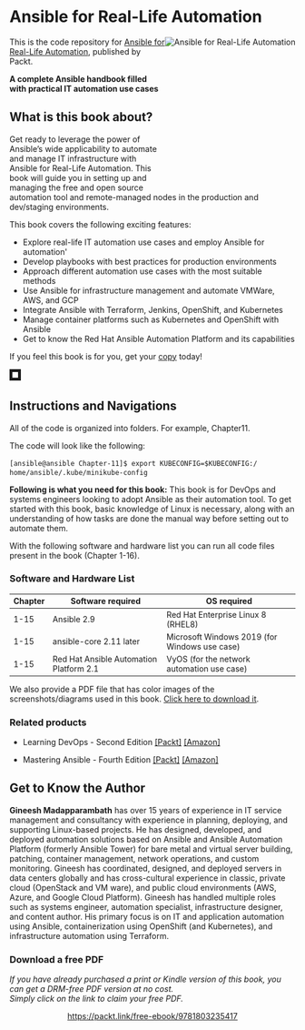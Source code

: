 


# Ansible for Real-Life Automation

<a href="https://www.packtpub.com/product/edge-computing-systems-with-kubernetes/9781803235417"><img src="https://static.packt-cdn.com/products/9781803235417/cover/smaller" alt="Ansible for Real-Life Automation" height="256px" align="right"></a>

This is the code repository for [Ansible for Real-Life Automation](https://www.packtpub.com/product/edge-computing-systems-with-kubernetes/9781803235417), published by Packt.

**A complete Ansible handbook filled with practical IT automation use cases**

## What is this book about?
Get ready to leverage the power of Ansible’s wide applicability to automate and manage IT infrastructure with Ansible for Real-Life Automation. This book will guide you in setting up and managing the free and open source automation tool and remote-managed nodes in the production and dev/staging environments.

This book covers the following exciting features:
* Explore real-life IT automation use cases and employ Ansible for automation'
* Develop playbooks with best practices for production environments
* Approach different automation use cases with the most suitable methods
* Use Ansible for infrastructure management and automate VMWare, AWS, and GCP
* Integrate Ansible with Terraform, Jenkins, OpenShift, and Kubernetes
* Manage container platforms such as Kubernetes and OpenShift with Ansible
* Get to know the Red Hat Ansible Automation Platform and its capabilities

If you feel this book is for you, get your [copy](https://www.amazon.com/dp/1803235411) today!

<a href="https://www.packtpub.com/?utm_source=github&utm_medium=banner&utm_campaign=GitHubBanner"><img src="https://raw.githubusercontent.com/PacktPublishing/GitHub/master/GitHub.png" 
alt="https://www.packtpub.com/" border="5" /></a>

## Instructions and Navigations
All of the code is organized into folders. For example, Chapter11.

The code will look like the following:
```
[ansible@ansible Chapter-11]$ export KUBECONFIG=$KUBECONFIG:/
home/ansible/.kube/minikube-config
```

**Following is what you need for this book:**
This book is for DevOps and systems engineers looking to adopt Ansible as their automation tool. To get started with this book, basic knowledge of Linux is necessary, along with an understanding of how tasks are done the manual way before setting out to automate them.

With the following software and hardware list you can run all code files present in the book (Chapter 1-16).
### Software and Hardware List
| Chapter | Software required | OS required |
| -------- | ------------------------------------ | ----------------------------------- |
| 1-15 | Ansible 2.9 | Red Hat Enterprise Linux 8 (RHEL8) |
| 1-15 | ansible-core 2.11 later | Microsoft Windows 2019 (for Windows use case) |
| 1-15 | Red Hat Ansible Automation Platform 2.1 | VyOS (for the network automation use case) |

We also provide a PDF file that has color images of the screenshots/diagrams used in this book. [Click here to download it]( https://static.packt-cdn.com/downloads/9781803235417_ColorImages.pdf).

### Related products
* Learning DevOps - Second Edition [[Packt]](https://www.packtpub.com/product/learning-devops-second-edition/9781801818964) [[Amazon]](https://www.amazon.in/dp/1801818967)

* Mastering Ansible - Fourth Edition [[Packt]](https://www.packtpub.com/product/mastering-ansible/9781801818780) [[Amazon]](https://www.amazon.com/dp/1801818789)

## Get to Know the Author
**Gineesh Madapparambath**
has over 15 years of experience in IT service management and consultancy with experience in planning, deploying, and supporting Linux-based projects.
He has designed, developed, and deployed automation solutions based on Ansible and Ansible Automation Platform (formerly Ansible Tower) for bare metal and virtual server building, patching, container management, network operations, and custom monitoring. Gineesh has coordinated, designed, and deployed servers in data centers globally and has cross-cultural experience in classic, private cloud (OpenStack and VM ware), and public cloud environments (AWS, Azure, and Google Cloud Platform).
Gineesh has handled multiple roles such as systems engineer, automation specialist, infrastructure designer, and content author. His primary focus is on IT and application automation using Ansible, containerization using OpenShift (and Kubernetes), and infrastructure automation using Terraform.
### Download a free PDF

 <i>If you have already purchased a print or Kindle version of this book, you can get a DRM-free PDF version at no cost.<br>Simply click on the link to claim your free PDF.</i>
<p align="center"> <a href="https://packt.link/free-ebook/9781803235417">https://packt.link/free-ebook/9781803235417 </a> </p>
